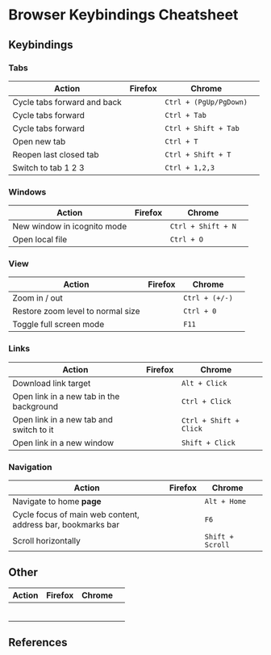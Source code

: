 # Browser Keybindings Cheatsheet

## Keybindings

### Tabs

| Action                      | Firefox | Chrome                 |     |
| --------------------------- | ------- | ---------------------- | --- |
| Cycle tabs forward and back |         | `Ctrl + (PgUp/PgDown)` |     |
| Cycle tabs forward          |         | `Ctrl + Tab`           |     |
| Cycle tabs forward          |         | `Ctrl + Shift + Tab`   |     |
| Open new tab                |         | `Ctrl + T`             |     |
| Reopen last closed tab      |         | `Ctrl + Shift + T`     |     |
| Switch to tab 1 2 3         |         | `Ctrl + 1,2,3`         |     |

### Windows

| Action                      | Firefox | Chrome             |     |
| --------------------------- | ------- | ------------------ | --- |
| New window in icognito mode |         | `Ctrl + Shift + N` |     |
| Open local file             |         | `Ctrl + O`         |     |

### View

| Action                            | Firefox | Chrome         |     |
| --------------------------------- | ------- | -------------- | --- |
| Zoom in / out                     |         | `Ctrl + (+/-)` |     |
| Restore zoom level to normal size |         | `Ctrl + 0`     |     |
| Toggle full screen mode           |         | `F11`          |     |

### Links

| Action                                   | Firefox | Chrome                 |     |
| ---------------------------------------- | ------- | ---------------------- | --- |
| Download link target                     |         | `Alt + Click`          |     |
| Open link in a new tab in the background |         | `Ctrl + Click`         |     |
| Open link in a new tab and switch to it  |         | `Ctrl + Shift + Click` |     |
| Open link in a new window                |         | `Shift + Click`        |     |

### Navigation

| Action                                                      | Firefox | Chrome           |     |
| ----------------------------------------------------------- | ------- | ---------------- | --- |
| Navigate to home **page**                                   |         | `Alt + Home`     |     |
| Cycle focus of main web content, address bar, bookmarks bar |         | `F6`             |     |
| Scroll horizontally                                         |         | `Shift + Scroll` |     |

## Other

| Action | Firefox | Chrome |     |
| ------ | ------- | ------ | --- |
|        |         |        |     |
|        |         |        |     |
|        |         |        |     |
|        |         |        |     |
|        |         |        |     |
|        |         |        |     |

## References
